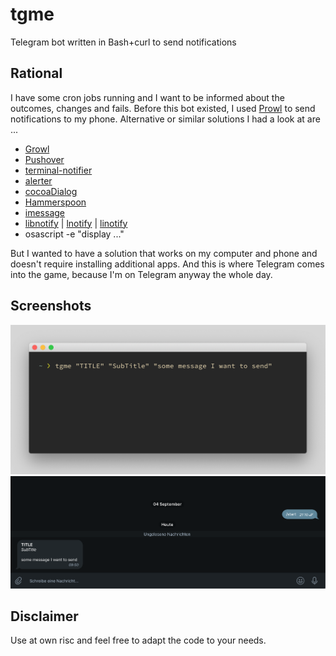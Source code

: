 # tgme
Telegram bot written in Bash+curl to send notifications

## Rational
I have some cron jobs running and I want to be informed about the outcomes, changes and fails.
Before this bot existed, I used [Prowl](https://www.prowlapp.com/) to send notifications to my phone.
Alternative or similar solutions I had a look at are ...

- [Growl](https://github.com/growl/growl)
- [Pushover](https://pushover.net/)
- [terminal-notifier](https://github.com/julienXX/terminal-notifier)
- [alerter](https://github.com/vjeantet/alerter)
- [cocoaDialog](https://github.com/cocoadialog/cocoadialog)
- [Hammerspoon](https://www.hammerspoon.org/docs/hs.messages.html)
- [imessage](https://github.com/linjunpop/imessage)
- [libnotify](https://github.com/GNOME/libnotify) | [lnotify](https://github.com/gabrield/lnotify) | [linotify](https://github.com/hoelzro/linotify)
- osascript -e "display ..."

But I wanted to have a solution that works on my computer and phone and doesn't require installing additional apps.
And this is where Telegram comes into the game, because I'm on Telegram anyway the whole day.

## Screenshots
![sending a message](send.png)
![receiving a message](receive.png)

## Disclaimer
Use at own risc and feel free to adapt the code to your needs.
